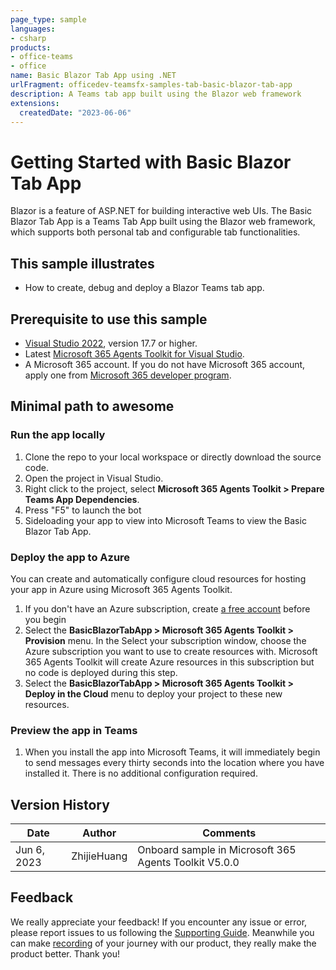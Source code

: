 ```yaml
---
page_type: sample
languages:
- csharp
products:
- office-teams
- office
name: Basic Blazor Tab App using .NET
urlFragment: officedev-teamsfx-samples-tab-basic-blazor-tab-app
description: A Teams tab app built using the Blazor web framework
extensions:
  createdDate: "2023-06-06"
---
```

# Getting Started with Basic Blazor Tab App

Blazor is a feature of ASP.NET for building interactive web UIs. The Basic Blazor Tab App is a Teams Tab App built using the Blazor web framework, which supports both personal tab and configurable tab functionalities.

## This sample illustrates
- How to create, debug and deploy a Blazor Teams tab app.

## Prerequisite to use this sample
- [Visual Studio 2022](https://visualstudio.microsoft.com/), version 17.7 or higher.
- Latest [Microsoft 365 Agents Toolkit for Visual Studio](https://docs.microsoft.com/en-us/microsoftteams/platform/toolkit/teams-toolkit-overview-visual-studio).
- A Microsoft 365 account. If you do not have Microsoft 365 account, apply one from [Microsoft 365 developer program](https://developer.microsoft.com/en-us/microsoft-365/dev-program).


## Minimal path to awesome
### Run the app locally
1. Clone the repo to your local workspace or directly download the source code.
1. Open the project in Visual Studio.
1. Right click to the project, select **Microsoft 365 Agents Toolkit > Prepare Teams App Dependencies**.
1. Press "F5" to launch the bot
1. Sideloading your app to view into Microsoft Teams to view the Basic Blazor Tab App.

### Deploy the app to Azure
You can create and automatically configure cloud resources for hosting your app in Azure using Microsoft 365 Agents Toolkit.
1. If you don't have an Azure subscription, create [a free account](https://azure.microsoft.com/en-us/free/) before you begin
1. Select the **BasicBlazorTabApp > Microsoft 365 Agents Toolkit > Provision** menu. In the Select your subscription window, choose the Azure subscription you want to use to create resources with. Microsoft 365 Agents Toolkit will create Azure resources in this subscription but no code is deployed during this step.
1. Select the **BasicBlazorTabApp > Microsoft 365 Agents Toolkit > Deploy in the Cloud** menu to deploy your project to these new resources.

### Preview the app in Teams
1. When you install the app into Microsoft Teams, it will immediately begin to send messages every thirty seconds into the location where you have installed it. There is no additional configuration required.

## Version History
| Date         | Author        | Comments                               |
| ------------ | ------------- | -------------------------------------- |
| Jun 6, 2023  | ZhijieHuang   | Onboard sample in Microsoft 365 Agents Toolkit V5.0.0 |

## Feedback
We really appreciate your feedback! If you encounter any issue or error, please report issues to us following the [Supporting Guide](https://github.com/OfficeDev/TeamsFx-Samples/blob/dev/SUPPORT.md). Meanwhile you can make [recording](https://aka.ms/teamsfx-record) of your journey with our product, they really make the product better. Thank you!